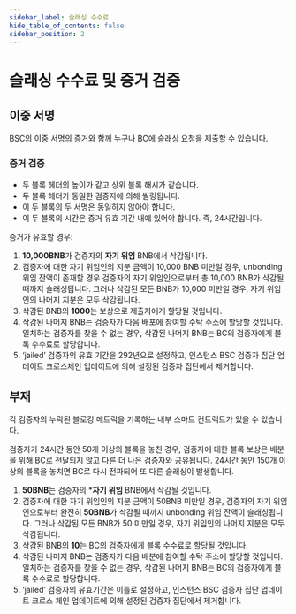 ```yaml
---
sidebar_label: 슬래싱 수수료
hide_table_of_contents: false
sidebar_position: 2
---
```


# 슬래싱 수수료 및 증거 검증

## 이중 서명

BSC의 이중 서명의 증거와 함께 누구나 BC에 슬래싱 요청을 제출할 수 있습니다.

### 증거 검증
* 두 블록 헤더의 높이가 같고 상위 블록 해시가 같습니다.
* 두 블록 헤더가 동일한 검증자에 의해 씰링됩니다.
* 이 두 블록의 두 서명은 동일하지 않아야 합니다.
* 이 두 블록의 시간은 증거 유효 기간 내에 있어야 합니다. 즉, 24시간입니다.

증거가 유효할 경우:

1. **10,000BNB**가 검증자의 **자기 위임** BNB에서 삭감됩니다.
2. 검증자에 대한 자기 위임인의 지분 금액이 10,000 BNB 미만일 경우, unbonding 위임 잔액이 존재할 경우 검증자의 자기 위임인으로부터 총 10,000 BNB가 삭감될 때까지 슬래싱됩니다. 그러나 삭감된 모든 BNB가 10,000 미만일 경우, 자기 위임인의 나머지 지분은 모두 삭감됩니다.
3. 삭감된 BNB의 **1000**는 보상으로 제출자에게 할당될 것입니다.
4. 삭감된 나머지 BNB는 검증자가 다음 배포에 참여할 수탁 주소에 할당할 것입니다. 일치하는 검증자를 찾을 수 없는 경우, 삭감된 나머지 BNB는 BC의 검증자에게 블록 수수료로 할당합니다.
5. ‘jailed’ 검증자의 유효 기간을 292년으로 설정하고, 인스턴스 BSC 검증자 집단 업데이트 크로스체인 업데이트에 의해 설정된 검증자 집단에서 제거합니다.


## 부재

각 검증자의 누락된 블로킹 메트릭을 기록하는 내부 스마트 컨트랙트가 있을 수 있습니다.

검증자가 24시간 동안 50개 이상의 블록을 놓친 경우, 검증자에 대한 블록 보상은 배분을 위해 BC로 전달되지 않고 다른 더 나은 검증자와 공유됩니다. 24시간 동안 150개 이상의 블록을 놓치면 BC로 다시 전파되어 또 다른 슬래싱이 발생합니다.

1. **50BNB**는 검증자의 ***자기 위임** BNB에서 삭감될 것입니다.
2. 검증자에 대한 자기 위임인의 지분 금액이 50BNB 미만일 경우, 검증자의 자기 위임인으로부터 완전히 **50BNB**가 삭감될 때까지 unbonding 위임 잔액이 슬래싱됩니다. 그러나 삭감된 모든 BNB가 50 미만일 경우, 자기 위임인의 나머지 지분은 모두 삭감됩니다.
3. 삭감된 BNB의 **10**는 BC의 검증자에게 블록 수수료로 할당될 것입니다.
4. 삭감된 나머지 BNB는 검증자가 다음 배분에 참여할 수탁 주소에 할당할 것입니다. 일치하는 검증자를 찾을 수 없는 경우, 삭감된 나머지 BNB는 BC의 검증자에게 블록 수수료로 할당합니다.
5. ‘jailed’ 검증자의 유효기간은 이틀로 설정하고, 인스턴스 BSC 검증자 집단 업데이트 크로스 체인 업데이트에 의해 설정된 검증자 집단에서 제거합니다.

